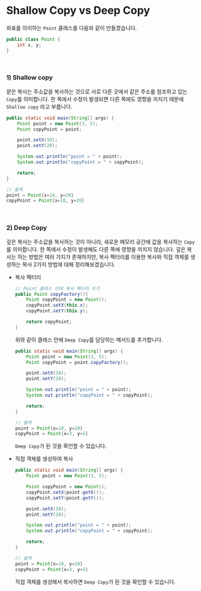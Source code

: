 # Shallow Copy vs Deep Copy

 좌표를 의미하는 `Point` 클래스를 다음와 같이 만들겠습니다.

```java
public class Point {
    int x, y;
}
```

<br>

### 1) Shallow copy

 얕은 복사는 주소값을 복사하는 것으로 서로 다른 곳에서 같은 주소를 참조하고 있는 `Copy`를 의미합니다. 한 쪽에서 수정이 발생되면 다른 쪽에도 영향을 끼치기 때문에 `Shallow copy` 라고 부릅니다.

```java
public static void main(String[] args) {
    Point point = new Point(3, 5);
    Point copyPoint = point;

    point.setX(10);
    point.setY(20);

    System.out.println("point = " + point);
    System.out.println("copyPoint = " + copyPoint);

    return;
}

// 출력
point = Point{x=10, y=20}
copyPoint = Point{x=10, y=20}
```

<br>

### 2) Deep Copy

 깊은 복사는 주소값을 복사하는 것이 아니라, 새로운 메모리 공간에 값을 복사하는 `Copy`를 의미합니다. 한 쪽에서 수정이 발생해도 다른 쪽에 영향을 끼치지 않습니다. 깊은 복사는 하는 방법은 여러 가지가 존재하지만, 복사 팩터리를 이용한 복사와 직접 객체를 생성하는 복사 2가지 방법에 대해 정리해보겠습니다.

- 복사 팩터리

  ```java
  // Point 클래스 안에 복사 팩터리 추가
  public Point copyFactory(){
      Point copyPoint = new Point();
      copyPoint.setX(this.x);
      copyPoint.setY(this.y);
  
      return copyPoint;
  }
  ```

  위와 같이 클래스 안에 `Deep Copy`를 담당하는 메서드를 추가합니다.

  ```java
  public static void main(String[] args) {
      Point point = new Point(3, 5);
      Point copyPoint = point.copyFactory();
  
      point.setX(10);
      point.setY(20);
  
      System.out.println("point = " + point);
      System.out.println("copyPoint = " + copyPoint);
  
      return;
  }
  
  // 출력
  point = Point{x=10, y=20}
  copyPoint = Point{x=3, y=5}
  ```

  `Deep Copy`가 된 것을 확인할 수 있습니다.

- 직접 객체를 생성하여 복사

  ```java
  public static void main(String[] args) {
      Point point = new Point(3, 5);
  
      Point copyPoint = new Point();
      copyPoint.setX(point.getX());
      copyPoint.setY(point.getY());
  
      point.setX(10);
      point.setY(20);
  
      System.out.println("point = " + point);
      System.out.println("copyPoint = " + copyPoint);
  
      return;
  }
  
  // 출력
  point = Point{x=10, y=20}
  copyPoint = Point{x=3, y=5}
  ```

  직접 객체를 생성해서 복사하면 `Deep Copy`가 된 것을 확인할 수 있습니다.

